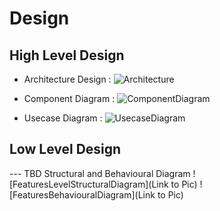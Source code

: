 
# Design

## High Level Design 
* Architecture Design :
![Architecture](https://github.com/Saijoshitha/ltts_miniproject_c/blob/main/2_Design/Untitled%20Diagram.drawio)
* Component Diagram :
![ComponentDiagram](https://github.com/Saijoshitha/ltts_miniproject_c/blob/main/2_Design/component.drawio)

* Usecase Diagram :
![UsecaseDiagram](https://github.com/Saijoshitha/ltts_miniproject_c/blob/main/2_Design/usecase.drawio)

## Low Level Design 

--- TBD Structural and Behavioural Diagram
![FeaturesLevelStructuralDiagram](Link to Pic)
![FeaturesBehaviouralDiagram](Link to Pic)
